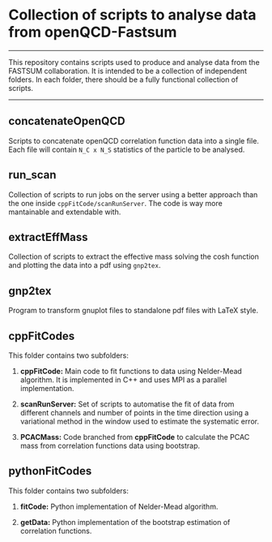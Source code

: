 # Collection of scripts to analyse data from openQCD-Fastsum
---
This repository contains scripts used to produce and analyse data from the FASTSUM
collaboration. It is intended to be a collection of independent folders. In each
folder, there should be a fully functional collection of scripts.

---
## concatenateOpenQCD
Scripts to concatenate openQCD correlation function data into a single file. Each 
file will contain ``N_C x N_S`` statistics of the particle to be analysed.

## run_scan
Collection of scripts to run jobs on the server using a better approach than the 
one inside ``cppFitCode/scanRunServer``. The code is way more mantainable and 
extendable with.

## extractEffMass
Collection of scripts to extract the effective mass solving the cosh function and 
plotting the data into a pdf using ``gnp2tex``.

## gnp2tex
Program to transform gnuplot files to standalone pdf files with LaTeX style.

## cppFitCodes
This folder contains two subfolders:

1. **cppFitCode:** Main code to fit functions to data using Nelder-Mead
   algorithm. It is implemented in C++ and uses MPI as a parallel implementation.

2. **scanRunServer:** Set of scripts to automatise the fit of data from
   different channels and number of points in the time direction using a
   variational method in the window used to estimate the systematic error.

3. **PCACMass:** Code branched from **cppFitCode** to calculate the PCAC
   mass from correlation functions data using bootstrap.

## pythonFitCodes
This folder contains two subfolders:

1. **fitCode:** Python implementation of Nelder-Mead algorithm.

3. **getData:** Python implementation of the bootstrap estimation of
   correlation functions.
